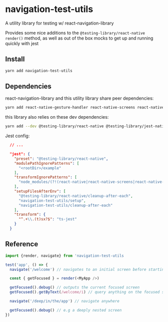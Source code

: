 # navigation-test-utils

A utility library for testing w/ react-navigation-library

Provides some nice additions to the `@testing-library/react-native` `render()` method, as well as out of the box mocks to get up and running quickly with jest

## Install

```bash
yarn add navigation-test-utils
```

## Dependencies

react-navigation-library and this utility library share peer dependencies:

```bash
yarn add react-native-gesture-handler react-native-screens react-native-reanimated
```

this library also relies on these dev dependencies:

```bash
yarn add --dev @testing-library/react-native @testing-library/jest-native
```

Jest config:

```json
  // ...

  "jest": {
    "preset": "@testing-library/react-native",
    "modulePathIgnorePatterns": [
      "<rootDir>/example"
    ],
    "transformIgnorePatterns": [
      "node_modules/(?!(react-native|react-native-screens|react-native-reanimated)/)"
    ],
    "setupFilesAfterEnv": [
      "@testing-library/react-native/cleanup-after-each",
      "navigation-test-utils/setup",
      "navigation-test-utils/cleanup-after-each"
    ],
    "transform": {
      "^.+\\.(t)sx?$": "ts-jest"
    }
  }
```

## Reference

```javascript
import {render, navigate} from 'navigation-test-utils

test('app', () => {
  navigate('/welcome') // navigates to an initial screen before starting the test

  const { getFocused } = render(<MyApp />)

  getFocused().debug() // outputs the current focused screen
  getFocused().getByText(/welcome/i) // query anything on the focused screen

  navigate('/deep/in/the/app') // navigate anywhere

  getFocused().debug() // e.g a deeply nested screen
})
```
